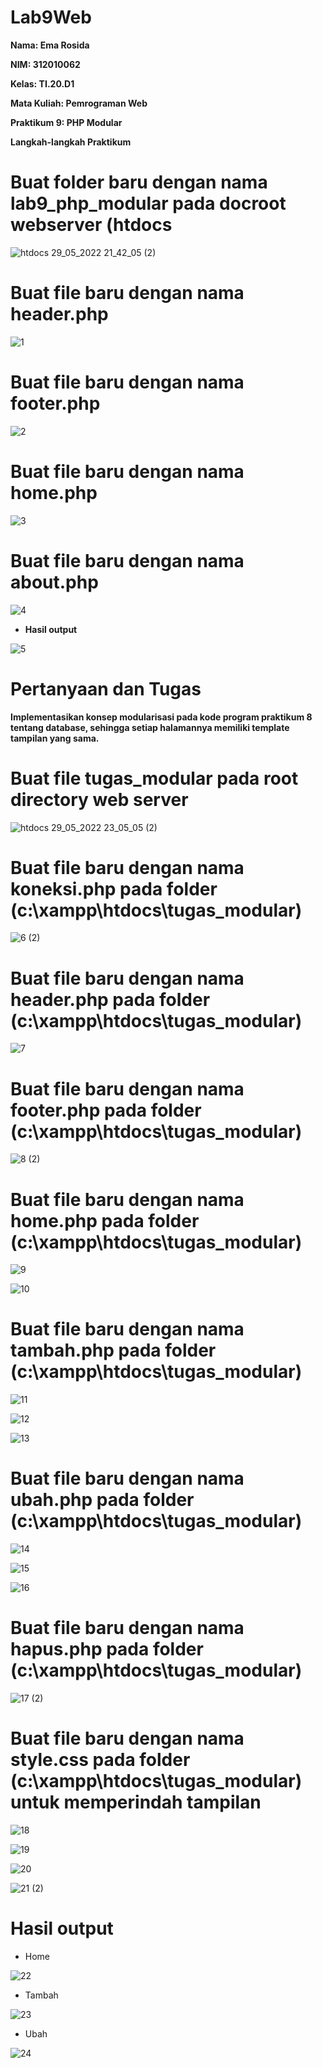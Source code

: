 # Lab9Web

**Nama: Ema Rosida**

**NIM: 312010062**

**Kelas: TI.20.D1**

**Mata Kuliah: Pemrograman Web**

**Praktikum 9: PHP Modular**

**Langkah-langkah Praktikum**

# Buat folder baru dengan nama lab9_php_modular pada docroot webserver (htdocs
![htdocs 29_05_2022 21_42_05 (2)](https://user-images.githubusercontent.com/101863671/170878526-dae1168d-53ce-4796-aaab-b460ad6aca37.png)

# Buat file baru dengan nama header.php
![1](https://user-images.githubusercontent.com/101863671/170879300-e829e88e-911a-412a-afba-80d879e73661.png)

# Buat file baru dengan nama footer.php
![2](https://user-images.githubusercontent.com/101863671/170878924-221e7259-6367-4567-897d-a68c022076a1.png)

# Buat file baru dengan nama home.php
![3](https://user-images.githubusercontent.com/101863671/170879186-872cfac4-310f-4e80-85c2-4f29783f3962.png)

# Buat file baru dengan nama about.php
![4](https://user-images.githubusercontent.com/101863671/170879218-a2e291af-44ef-4f5d-9d0b-2c0937a9e219.png)

- **Hasil output**

![5](https://user-images.githubusercontent.com/101863671/170879246-71078324-4d91-4e23-98d4-2a2f75b17c99.png)

# Pertanyaan dan Tugas 
**Implementasikan konsep modularisasi pada kode program praktikum 8 tentang database, sehingga setiap halamannya memiliki template tampilan yang sama.**


# Buat file tugas_modular pada root directory web server
![htdocs 29_05_2022 23_05_05 (2)](https://user-images.githubusercontent.com/101863671/170879617-a5e80534-d513-44d1-92ae-25e89c50f4cc.png)

# Buat file baru dengan nama koneksi.php pada folder (c:\xampp\htdocs\tugas_modular)
![6 (2)](https://user-images.githubusercontent.com/101863671/170879669-4554c452-186f-4f79-9457-bd42f4467fc2.png)

# Buat file baru dengan nama header.php pada folder (c:\xampp\htdocs\tugas_modular)
![7](https://user-images.githubusercontent.com/101863671/170881478-2dd9b6e6-8c41-4f66-9216-ee4c2fc7245a.png)

# Buat file baru dengan nama footer.php pada folder (c:\xampp\htdocs\tugas_modular)
![8 (2)](https://user-images.githubusercontent.com/101863671/170880006-3423b326-5ed7-408b-b0e3-69d8cbb833da.png)

# Buat file baru dengan nama home.php pada folder (c:\xampp\htdocs\tugas_modular)
![9](https://user-images.githubusercontent.com/101863671/170880033-de9571ef-468c-492d-ac3a-721fcbd67e73.png)

![10](https://user-images.githubusercontent.com/101863671/170880040-f8da1492-12a0-43a1-bb8d-2eb5e29c06ad.png)

# Buat file baru dengan nama tambah.php pada folder (c:\xampp\htdocs\tugas_modular)

![11](https://user-images.githubusercontent.com/101863671/170880104-352a2160-17a3-47a3-84b4-328318b1a300.png)


![12](https://user-images.githubusercontent.com/101863671/170880147-4b8eb2e8-0328-406a-a384-c38f7366804b.png)

![13](https://user-images.githubusercontent.com/101863671/170880165-6bc305e1-dbf4-45e3-82eb-1fd6203f46c4.png)

# Buat file baru dengan nama ubah.php pada folder (c:\xampp\htdocs\tugas_modular)
![14](https://user-images.githubusercontent.com/101863671/170880257-46ea3525-498f-4024-a28c-571c3f1b1c3e.png)

![15](https://user-images.githubusercontent.com/101863671/170880220-d720dbbf-4e88-45d0-9f42-9fc431af2585.png)

![16](https://user-images.githubusercontent.com/101863671/170880272-dd1c86f1-1c90-4c5c-a8c9-75b4e1cb2a86.png)

# Buat file baru dengan nama hapus.php pada folder (c:\xampp\htdocs\tugas_modular)
![17 (2)](https://user-images.githubusercontent.com/101863671/170880325-229e3de6-b8f1-40d3-a08a-86dbc5c34392.png)

# Buat file baru dengan nama style.css pada folder (c:\xampp\htdocs\tugas_modular) untuk memperindah tampilan
![18](https://user-images.githubusercontent.com/101863671/170880421-9033124a-48c0-43a3-b746-21f1f546c352.png)

![19](https://user-images.githubusercontent.com/101863671/170880431-49f81dba-9e4a-41e4-859e-eee8bdf31d5a.png)

![20](https://user-images.githubusercontent.com/101863671/170880447-5d9dad27-b3c6-427f-bcea-43089734e06f.png)

![21 (2)](https://user-images.githubusercontent.com/101863671/170880465-503419b9-339e-4fe2-b05b-e4e1d2ef87e8.png)

# Hasil output
- Home

![22](https://user-images.githubusercontent.com/101863671/170881489-4241ea33-9a32-4d46-b1f6-4ea6621a0f17.png)

- Tambah

![23](https://user-images.githubusercontent.com/101863671/170881510-4d13cfa8-db0e-473c-bbd8-fdbfdc251f5e.png)


- Ubah


![24](https://user-images.githubusercontent.com/101863671/170881530-888097a3-f8a0-4c55-b9b9-7114edd12689.png)

